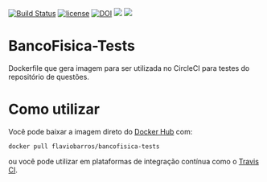 
[![Build Status](https://travis-ci.org/flaviobarros/BancoFisica-Tests.svg?branch=master)](https://travis-ci.org/flaviobarros/BancoFisica-Tests)
[![license](https://img.shields.io/badge/license-GPLv2-blue.svg)](https://opensource.org/licenses/GPL-2.0)
[![DOI](https://zenodo.org/badge/135340217.svg)](https://zenodo.org/badge/latestdoi/135340217)
[![](https://images.microbadger.com/badges/image/flaviobarros/bancofisica-tests.svg)](https://microbadger.com/images/flaviobarros/bancofisica-tests "Get your own image badge on microbadger.com")
[![](https://images.microbadger.com/badges/version/flaviobarros/bancofisica-tests.svg)](https://microbadger.com/images/flaviobarros/bancofisica-tests "Get your own version badge on microbadger.com")

# BancoFisica-Tests
Dockerfile que gera imagem para ser utilizada no CircleCI para testes do repositório de questões.

# Como utilizar
Você pode baixar a imagem direto do [Docker Hub](https://hub.docker.com) com:

```shell
docker pull flaviobarros/bancofisica-tests
```
ou você pode utilizar em plataformas de integração contínua como o [Travis CI](https://travis-ci.org/). 
